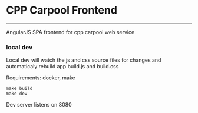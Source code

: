 # CPP Carpool Frontend
----------

AngularJS SPA frontend for cpp carpool web service

### local dev
Local dev will watch the js and css source files for changes and automaticaly
rebuild app.build.js and build.css

Requirements: docker, make
```
make build
make dev
```
Dev server listens on 8080
